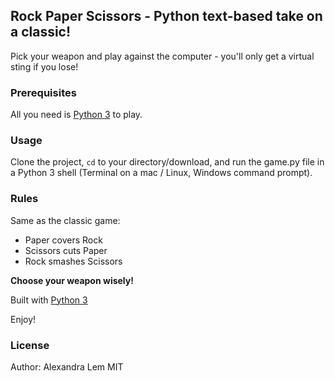 ## Rock Paper Scissors - Python text-based take on a classic!

Pick your weapon and play against the computer - you'll only get a virtual sting if you lose!

### Prerequisites

All you need is [Python 3](https://www.python.org/) to play.

### Usage
Clone the project, <code>cd</code> to your directory/download, and run the game.py file in a Python 3 shell (Terminal on a mac / Linux, Windows command prompt).

### Rules
Same as the classic game:

* Paper covers Rock
* Scissors cuts Paper
* Rock smashes Scissors

**Choose your weapon wisely!**

Built with [Python 3](https://www.python.org/doc/)

Enjoy!

### License
Author: Alexandra Lem
MIT
